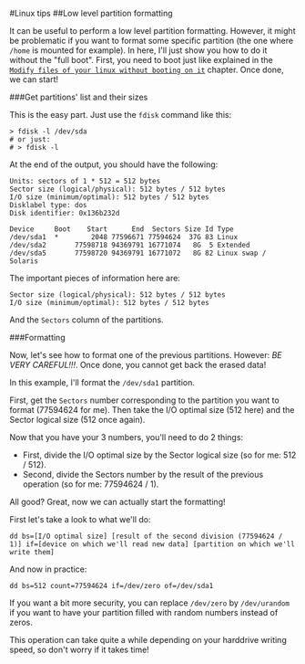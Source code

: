 #Linux tips
##Low level partition formatting

It can be useful to perform a low level partition formatting. However, it might be problematic if you want to format some specific partition (the one where `/home` is mounted for example). In here, I'll just show you how to do it without the "full boot". First, you need to boot just like explained in the [`Modify files of your linux without booting on it`](https://blog.guillaume-gomez/Linux-tips/1/9) chapter. Once done, we can start!

###Get partitions' list and their sizes

This is the easy part. Just use the `fdisk` command like this:

```shell
> fdisk -l /dev/sda
# or just:
# > fdisk -l
```

At the end of the output, you should have the following:

```shell
Units: sectors of 1 * 512 = 512 bytes
Sector size (logical/physical): 512 bytes / 512 bytes
I/O size (minimum/optimal): 512 bytes / 512 bytes
Disklabel type: dos
Disk identifier: 0x136b232d

Device     Boot    Start      End  Sectors Size Id Type
/dev/sda1  *        2048 77596671 77594624  37G 83 Linux
/dev/sda2       77598718 94369791 16771074   8G  5 Extended
/dev/sda5       77598720 94369791 16771072   8G 82 Linux swap / Solaris
```

The important pieces of information here are:

```shell
Sector size (logical/physical): 512 bytes / 512 bytes
I/O size (minimum/optimal): 512 bytes / 512 bytes
```

And the `Sectors` column of the partitions.

###Formatting

Now, let's see how to format one of the previous partitions. However: _BE VERY CAREFUL!!!_. Once done, you cannot get back the erased data!

In this example, I'll format the `/dev/sda1` partition.

First, get the `Sectors` number corresponding to the partition you want to format (77594624 for me). Then take the I/O optimal size (512 here) and the Sector logical size (512 once again).

Now that you have your 3 numbers, you'll need to do 2 things:

 * First, divide the I/O optimal size by the Sector logical size (so for me: 512 / 512).
 * Second, divide the Sectors number by the result of the previous operation (so for me: 77594624 / 1).

All good? Great, now we can actually start the formatting!

First let's take a look to what we'll do:

```shell
dd bs=[I/O optimal size] [result of the second division (77594624 / 1)] if=[device on which we'll read new data] [partition on which we'll write them]
```

And now in practice:

```shell
dd bs=512 count=77594624 if=/dev/zero of=/dev/sda1
```

If you want a bit more security, you can replace `/dev/zero` by `/dev/urandom` if you want to have your partition filled with random numbers instead of zeros.

This operation can take quite a while depending on your harddrive writing speed, so don't worry if it takes time!
